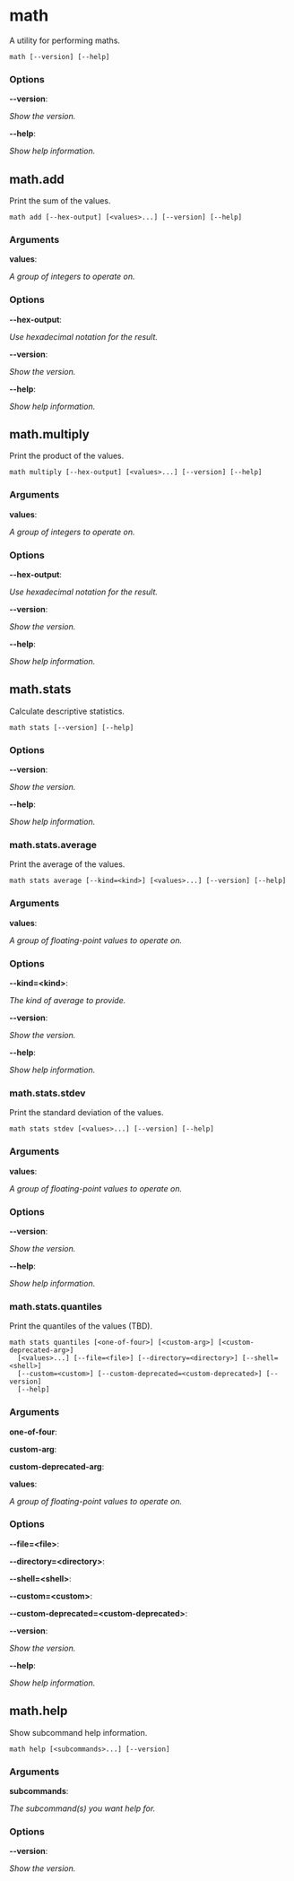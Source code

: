 # math

<!-- Generated by swift-argument-parser -->

A utility for performing maths.

```
math [--version] [--help]
```

### Options

**--version**:

*Show the version.*


**--help**:

*Show help information.*


## math.add

Print the sum of the values.

```
math add [--hex-output] [<values>...] [--version] [--help]
```

### Arguments

**values**:

*A group of integers to operate on.*


### Options

**--hex-output**:

*Use hexadecimal notation for the result.*


**--version**:

*Show the version.*


**--help**:

*Show help information.*

## math.multiply

Print the product of the values.

```
math multiply [--hex-output] [<values>...] [--version] [--help]
```

### Arguments

**values**:

*A group of integers to operate on.*


### Options

**--hex-output**:

*Use hexadecimal notation for the result.*


**--version**:

*Show the version.*


**--help**:

*Show help information.*

## math.stats

Calculate descriptive statistics.

```
math stats [--version] [--help]
```

### Options

**--version**:

*Show the version.*


**--help**:

*Show help information.*


### math.stats.average

Print the average of the values.

```
math stats average [--kind=<kind>] [<values>...] [--version] [--help]
```

### Arguments

**values**:

*A group of floating-point values to operate on.*


### Options

**--kind=\<kind\>**:

*The kind of average to provide.*


**--version**:

*Show the version.*


**--help**:

*Show help information.*

### math.stats.stdev

Print the standard deviation of the values.

```
math stats stdev [<values>...] [--version] [--help]
```

### Arguments

**values**:

*A group of floating-point values to operate on.*


### Options

**--version**:

*Show the version.*


**--help**:

*Show help information.*

### math.stats.quantiles

Print the quantiles of the values (TBD).

```
math stats quantiles [<one-of-four>] [<custom-arg>] [<custom-deprecated-arg>]
  [<values>...] [--file=<file>] [--directory=<directory>] [--shell=<shell>]
  [--custom=<custom>] [--custom-deprecated=<custom-deprecated>] [--version]
  [--help]
```

### Arguments

**one-of-four**:


**custom-arg**:


**custom-deprecated-arg**:


**values**:

*A group of floating-point values to operate on.*


### Options

**--file=\<file\>**:


**--directory=\<directory\>**:


**--shell=\<shell\>**:


**--custom=\<custom\>**:


**--custom-deprecated=\<custom-deprecated\>**:


**--version**:

*Show the version.*


**--help**:

*Show help information.*

## math.help

Show subcommand help information.

```
math help [<subcommands>...] [--version]
```

### Arguments

**subcommands**:

*The subcommand(s) you want help for.*


### Options

**--version**:

*Show the version.*
